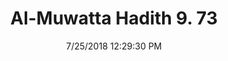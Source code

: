 ---
title        : "Al-Muwatta Hadith 9. 73"
date         : 7/25/2018 12:29:30 PM
draft        : false
type         : "hadith"
layout       : "hadith"
BookCode     : "AMH"
VolumeNumber : "9"
HadithNumber : "73"
categories  :  ["Prayer, Shortening - How to Do the Prayer in General"]
---